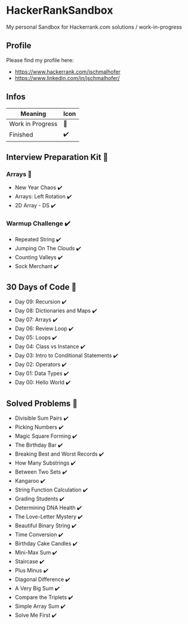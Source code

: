 # HackerRankSandbox
My personal Sandbox for Hackerrank.com solutions / work-in-progress

## Profile

Please find my profile here:

* https://www.hackerrank.com/jschmalhofer
* https://www.linkedin.com/in/jschmalhofer/

## Infos

| Meaning          | Icon               |
|------------------|--------------------|
| Work in Progress | :construction:     |
| Finished         | :heavy_check_mark: |

## Interview Preparation Kit :construction:

### Arrays :construction:

* New Year Chaos :heavy_check_mark:
* Arrays: Left Rotation :heavy_check_mark:
* 2D Array - DS :heavy_check_mark:

### Warmup Challenge :heavy_check_mark:

* Repeated String :heavy_check_mark:
* Jumping On The Clouds :heavy_check_mark:
* Counting Valleys :heavy_check_mark:
* Sock Merchant :heavy_check_mark:

## 30 Days of Code :construction:

* Day 09: Recursion :heavy_check_mark:
* Day 08: Dictionaries and Maps :heavy_check_mark:
* Day 07: Arrays :heavy_check_mark:
* Day 06: Review Loop :heavy_check_mark:
* Day 05: Loops :heavy_check_mark:
* Day 04: Class vs Instance :heavy_check_mark:
* Day 03: Intro to Conditional Statements :heavy_check_mark:
* Day 02: Operators :heavy_check_mark:
* Day 01: Data Types :heavy_check_mark:
* Day 00: Hello World :heavy_check_mark:

## Solved Problems :construction:

* Divisible Sum Pairs :heavy_check_mark:
* Picking Numbers :heavy_check_mark:
* Magic Square Forming :heavy_check_mark:
* The Birthday Bar :heavy_check_mark:
* Breaking Best and Worst Records :heavy_check_mark:
* How Many Substrings :heavy_check_mark:
* Between Two Sets :heavy_check_mark:
* Kangaroo :heavy_check_mark:
* String Function Calculation :heavy_check_mark:
* Grading Students :heavy_check_mark:
* Determining DNA Health :heavy_check_mark:
* The Love-Letter Mystery :heavy_check_mark:
* Beautiful Binary String :heavy_check_mark:
* Time Conversion :heavy_check_mark:
* Birthday Cake Candles :heavy_check_mark:
* Mini-Max Sum :heavy_check_mark:
* Staircase :heavy_check_mark:
* Plus Minus :heavy_check_mark:
* Diagonal Difference :heavy_check_mark:
* A Very Big Sum :heavy_check_mark:
* Compare the Triplets :heavy_check_mark:
* Simple Array Sum :heavy_check_mark:
* Solve Me First :heavy_check_mark: